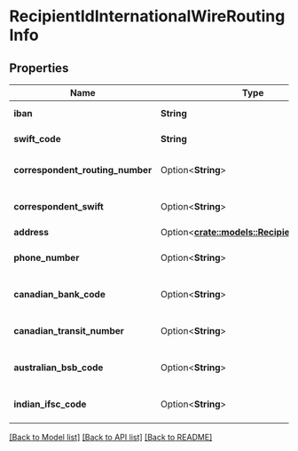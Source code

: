 # RecipientIdInternationalWireRoutingInfo

## Properties

Name | Type | Description | Notes
------------ | ------------- | ------------- | -------------
**iban** | **String** |  | [default to ]
**swift_code** | **String** |  | [default to ]
**correspondent_routing_number** | Option<**String**> |  | [optional][default to ]
**correspondent_swift** | Option<**String**> |  | [optional][default to ]
**address** | Option<[**crate::models::RecipientsAddress**](_recipients_address.md)> |  | [optional]
**phone_number** | Option<**String**> |  | [optional][default to ]
**canadian_bank_code** | Option<**String**> |  | [optional][default to ]
**canadian_transit_number** | Option<**String**> |  | [optional][default to ]
**australian_bsb_code** | Option<**String**> |  | [optional][default to ]
**indian_ifsc_code** | Option<**String**> |  | [optional][default to ]

[[Back to Model list]](../README.md#documentation-for-models) [[Back to API list]](../README.md#documentation-for-api-endpoints) [[Back to README]](../README.md)


